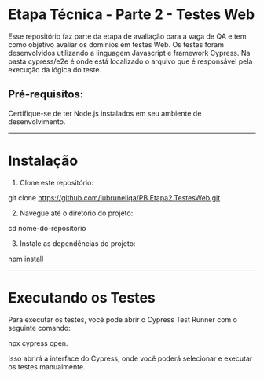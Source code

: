 # Etapa Técnica - Parte 2 - Testes Web

Esse repositório faz parte da etapa de avaliação para a vaga de QA e tem como objetivo avaliar os domínios em testes Web. Os testes foram desenvolvidos utilizando a linguagem Javascript e framework Cypress.
Na pasta cypress/e2e é onde está localizado o arquivo que é responsável pela execução da lógica do teste.

## Pré-requisitos:

Certifique-se de ter Node.js instalados em seu ambiente de desenvolvimento.

___________________________________________________________________________________________________________________________________________________________________________________________________________________

# Instalação

1. Clone este repositório:

git clone https://github.com/lubruneliqa/PB.Etapa2.TestesWeb.git

2. Navegue até o diretório do projeto:

cd nome-do-repositorio

3. Instale as dependências do projeto:

npm install
___________________________________________________________________________________________________________________________________________________________________________________________________________________

# Executando os Testes

Para executar os testes, você pode abrir o Cypress Test Runner com o seguinte comando:

npx cypress open.

Isso abrirá a interface do Cypress, onde você poderá selecionar e executar os testes manualmente.

